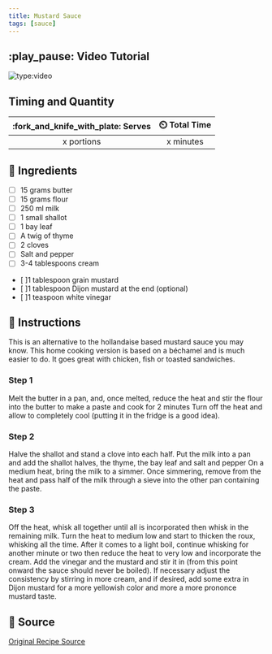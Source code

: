 ```yaml
---
title: Mustard Sauce
tags: [sauce]
---
```


## :play_pause: Video Tutorial
![type:video](https://www.youtube.com/embed/WdSzne_T9Uo?si=cYWkcgRaZlTBPFnn)


## Timing and Quantity
| :fork_and_knife_with_plate: Serves | :timer_clock: Total Time |
|:----------------------------------:|:-----------------------: |
| x portions | x minutes |

## :salt: Ingredients
- [ ] 15 grams butter 
- [ ] 15 grams flour  
- [ ] 250 ml milk
- [ ] 1 small shallot
- [ ] 1 bay leaf
- [ ] A twig of thyme
- [ ] 2 cloves
- [ ] Salt and pepper 
- [ ] 3-4 tablespoons cream
- [ ]1 tablespoon grain mustard
- [ ]1 tablespoon Dijon mustard at the end (optional)
- [ ]1 teaspoon white vinegar

## :pencil: Instructions

This is an alternative to the hollandaise based mustard sauce you may know. This home cooking version is based on a béchamel and is much easier to do. It goes great with chicken, fish or toasted sandwiches.

### Step 1
Melt the butter in a pan, and, once melted, reduce the heat and stir the flour into the butter to make a paste and cook for 2 minutes
Turn off the heat and allow to completely cool (putting it in the fridge is a good idea).

### Step 2
Halve the shallot and stand a clove into each half.
Put the milk into a pan and add the shallot halves, the thyme, the bay leaf and salt and pepper On a medium heat, bring the milk to a simmer.
Once simmering, remove from the heat and pass half of the milk through a sieve into the other pan containing the paste.

### Step 3
Off the heat, whisk all together until all is incorporated then whisk in the remaining milk.
Turn the heat to medium low and start to thicken the roux, whisking all the time.
After it comes to a light boil, continue whisking for another minute or two then reduce the heat to very low and incorporate the cream.
Add the vinegar and the mustard and stir it in (from this point onward the sauce should never be boiled).  If necessary adjust the consistency by stirring in more cream, and if desired, add some extra in Dijon mustard for a more yellowish color and more a more prononce mustard taste.


## :link: Source
[Original Recipe Source](https://www.thefrenchcookingacademy.com/recipes/mustard-sauce)
